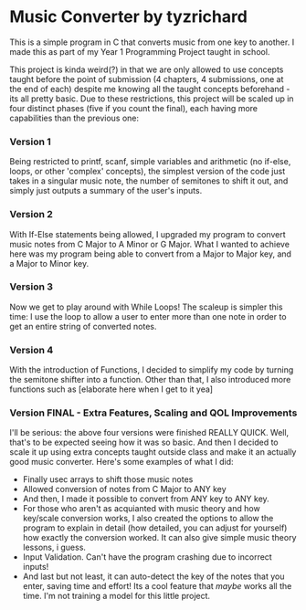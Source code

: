 # Music Converter by tyzrichard
This is a simple program in C that converts music from one key to another. I made this as part of my Year 1 Programming Project taught in school.

This project is kinda weird(?) in that we are only allowed to use concepts taught before the point of submission (4 chapters, 4 submissions, one at the end of each) despite me knowing all the taught concepts beforehand - its all pretty basic. Due to these restrictions, this project will be scaled up in four distinct phases (five if you count the final), each having more capabilities than the previous one:

### Version 1
Being restricted to printf, scanf, simple variables and arithmetic (no if-else, loops, or other 'complex' concepts), the simplest version of the code just takes in a singular music note, the number of semitones to shift it out, and simply just outputs a summary of the user's inputs.
### Version 2
With If-Else statements being allowed, I upgraded my program to convert music notes from C Major to A Minor or G Major. What I wanted to achieve here was my program being able to convert from a Major to Major key, and a Major to Minor key.

### Version 3
Now we get to play around with While Loops! The scaleup is simpler this time: I use the loop to allow a user to enter more than one note in order to get an entire string of converted notes.

### Version 4
With the introduction of Functions, I decided to simplify my code by turning the semitone shifter into a function. Other than that, I also introduced more functions such as [elaborate here when I get to it yea]

### Version FINAL - Extra Features, Scaling and QOL Improvements
I'll be serious: the above four versions were finished REALLY QUICK. Well, that's to be expected seeing how it was so basic.
And then I decided to scale it up using extra concepts taught outside class and make it an actually good music converter. Here's some examples of what I did:
- Finally usec arrays to shift those music notes
- Allowed conversion of notes from C Major to ANY key
- And then, I made it possible to convert from ANY key to ANY key.
- For those who aren't as acquianted with music theory and how key/scale conversion works, I also created the options to allow the program to explain in detail (how detailed, you can adjust for yourself) how exactly the conversion worked. It can also give simple music theory lessons, i guess.
- Input Validation. Can't have the program crashing due to incorrect inputs!
- And last but not least, it can auto-detect the key of the notes that you enter, saving time and effort! Its a cool feature that _maybe_ works all the time. I'm not training a model for this little project.

